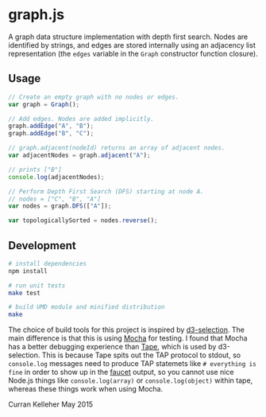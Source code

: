 # graph.js

A graph data structure implementation with depth first search. Nodes are identified by strings, and edges are stored internally using an adjacency list representation (the `edges` variable in the `Graph` constructor function closure).

## Usage

```javascript
// Create an empty graph with no nodes or edges.
var graph = Graph();

// Add edges. Nodes are added implicitly.
graph.addEdge("A", "B");
graph.addEdge("B", "C");

// graph.adjacent(nodeId) returns an array of adjacent nodes.
var adjacentNodes = graph.adjacent("A");

// prints ["B"]
console.log(adjacentNodes);

// Perform Depth First Search (DFS) starting at node A.
// nodes = ["C", "B", "A"]
var nodes = graph.DFS(["A"]);

var topologicallySorted = nodes.reverse();
```

## Development

```bash
# install dependencies
npm install

# run unit tests
make test

# build UMD module and minified distribution
make
```

The choice of build tools for this project is inspired by [d3-selection](https://github.com/d3/d3-selection). The main difference is that this is using [Mocha](http://mochajs.org/) for testing. I found that Mocha has a better debugging experience than [Tape](https://npmjs.org/package/tape), which is used by d3-selection. This is because Tape spits out the TAP protocol to stdout, so `console.log` messages need to produce TAP statemets like `# everything is fine` in order to show up in the [faucet](https://www.npmjs.com/package/faucet) output, so you cannot use nice Node.js things like `console.log(array)` or `console.log(object)` within tape, whereas these things work when using Mocha.

Curran Kelleher May 2015
